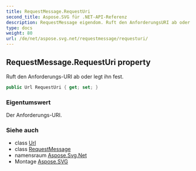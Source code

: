 ```yaml
---
title: RequestMessage.RequestUri
second_title: Aspose.SVG für .NET-API-Referenz
description: RequestMessage eigendom. Ruft den AnforderungsURI ab oder legt ihn fest.
type: docs
weight: 80
url: /de/net/aspose.svg.net/requestmessage/requesturi/
---
```

## RequestMessage.RequestUri property

Ruft den Anforderungs-URI ab oder legt ihn fest.

```csharp
public Url RequestUri { get; set; }
```

### Eigentumswert

Der Anforderungs-URI.

### Siehe auch

* class [Url](../../../aspose.svg/url/)
* class [RequestMessage](../)
* namensraum [Aspose.Svg.Net](../../requestmessage/)
* Montage [Aspose.SVG](../../../)


